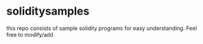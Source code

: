 # soliditysamples

this repo consists of sample solidity programs for easy understanding. Feel free to modify/add
